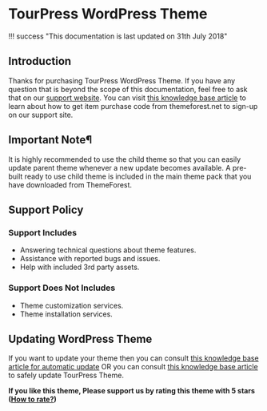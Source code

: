 # TourPress WordPress Theme

!!! success "This documentation is last updated on 31th July 2018"

## Introduction
Thanks for purchasing TourPress WordPress Theme. If you have any question that is beyond the scope of this documentation, feel free to ask that on our [support website](https://support.inspirythemes.com/). You can visit [this knowledge base article](https://support.inspirythemes.com/knowledgebase/how-to-get-themeforest-item-purchase-code/) to learn about how to get item purchase code from themeforest.net to sign-up on our support site.

## Important Note¶
It is highly recommended to use the child theme so that you can easily update parent theme whenever a new update becomes available. A pre-built ready to use child theme is included in the main theme pack that you have downloaded from ThemeForest.

## Support Policy

### Support Includes
* Answering technical questions about theme features.
* Assistance with reported bugs and issues.
* Help with included 3rd party assets.

### Support Does Not Includes
* Theme customization services.
* Theme installation services.

## Updating WordPress Theme
If you want to update your theme then you can consult [this knowledge base article for automatic update](https://support.inspirythemes.com/knowledgebase/update-theme-automatically/) OR you can consult [this knowledge base article](https://support.inspirythemes.com/knowledgebase/update-theme-manually/) to safely update TourPress Theme.

**If you like this theme, Please support us by rating this theme with 5 stars ([How to rate?](img/how-to-rate-theme.png))**